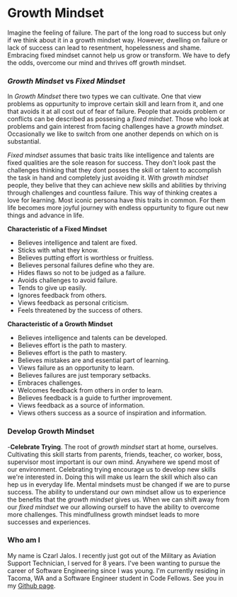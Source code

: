 # Growth Mindset

  Imagine the feeling of failure. The part of the long road to success but only if we think about it in a growth mindset way. However, dwelling on failure or lack of success can lead to resentment, hopelessness and shame. Embracing fixed mindset cannot help us grow or transform. We have to defy the odds, overcome our mind and thrives off growth mindset. 



### *Growth Mindset* vs *Fixed Mindset*

  In *Growth Mindset* there two types we can cultivate. One that view problems as oppurtunity to improve certain skill and learn from it, and one that avoids it at all cost out of fear of failure. People that avoids problem or conflicts can be described as possesing a *fixed mindset*. Those who look at problems and gain interest from facing challenges have a *growth mindset*. Occasionally we like to switch from one another depends on which on is substantial.

  *Fixed mindset* assumes that basic traits like intelligence and talents are fixed qualities are the sole reason for success. They don't look past the challenges thinking that they dont posses the skill or talent to accomplish the task in hand and completely just avoiding it. With *growth mindset* people, they belive that they can achieve new skills and abilities by thriving through challenges and countless failure. This way of thinking creates a love for learning. Most iconic persona have this traits in common. For them life becomes more joyful journey with endless oppurtunity to figure out new things and advance in life.
 
**Characteristic of a Fixed Mindset**               

* Believes intelligence and talent are fixed.
* Sticks with what they know.
* Believes putting effort is worthless or fruitless.
* Believes personal failures define who they are.
* Hides flaws so not to be judged as a failure.
* Avoids challenges to avoid failure.
* Tends to give up easily.
* Ignores feedback from others.
* Views feedback as personal criticism.
* Feels threatened by the success of others.

**Characteristic of a Growth Mindset**

* Believes intelligence and talents can be developed.
* Believes effort is the path to mastery.
* Believes effort is the path to mastery.
* Believes mistakes are and essential part of learning.
* Views failure as an opportunity to learn.
* Believes failures are just temporary setbacks.
* Embraces challenges.
* Welcomes feedback from others in order to learn.
* Believes feedback is a guide to further improvement.
* Views feedback as a source of information.
* Views others success as a source of inspiration and information.

### Develop Growth Mindset
  
  -**Celebrate Trying**. The root of *growth mindset* start at home, ourselves. Cultivating this skill starts from parents, friends, teacher, co worker, boss, supervisor most important is our own mind. Anywhere we spend most of our environment. Celebrating trying encourage us to develop new skills we're interested in. Doing this will make us learn the skill which also can hep us in everyday life. Mental mindsets must be changed if we are to purse success. The ability to understand our own mindset allow us to experience the benefits that the *growth mindset* gives us. When we can shift away from our *fixed mindset* we our allowing ourself to have the ability to overcome more challenges. This mindfullness growth mindset leads to more successes and experiences.
  
  
  
### Who am I

  My name is Czarl Jalos. I recently just got out of the Military as Aviation Support Technician, I served for 8 years. I've been wanting to pursue the career of Software Engineering since I was young. I'm currently residing in Tacoma, WA and a Software Engineer student in Code Fellows. See you in my [Github page](https://github.com/cfJalos).


